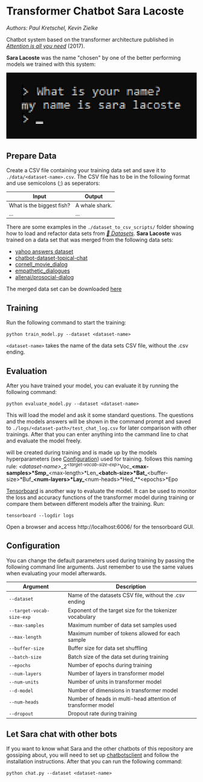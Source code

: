 # Transformer Chatbot Sara Lacoste

_Authors: Paul Kretschel, Kevin Zielke_

Chatbot system based on the transformer architecture published in [_Attention is all you need_](https://arxiv.org/abs/1706.03762) (2017).

**Sara Lacoste** was the name "chosen" by one of the better performing models we trained with this system:

![Birth of Sara Lacoste](https://github.com/ZDDduesseldorf/chatting-chatbots/blob/optimus_fine/chatbots/transformer_chatbot/docs/birth-of-sara-lacoste.png)

## Prepare Data

Create a CSV file containing your training data set and save it to `./data/<dataset-name>.csv`. The CSV file has to be in the following format and use semicolons (;) as seperators:

| Input | Output |
| - | - |
| What is the biggest fish? | A whale shark. |
| ... | ... |

There are some examples in the `./dataset_to_csv_scripts/` folder showing how to load and refactor data sets from [_🤗 Datasets_](https://huggingface.co/docs/datasets/index).
**Sara Lacoste** was trained on a data set that was merged from the following data sets:
- [yahoo answers dataset](https://www.kaggle.com/datasets/jarupula/yahoo-answers-dataset)
- [chatbot-dataset-topical-chat](https://www.kaggle.com/datasets/arnavsharmaas/chatbot-dataset-topical-chat)
- [cornell_movie_dialog](https://huggingface.co/datasets/cornell_movie_dialog)
- [empathetic_dialogues](https://huggingface.co/datasets/empathetic_dialogues)
- [allenai/prosocial-dialog](https://huggingface.co/datasets/allenai/prosocial-dialog)

The merged data set can be downloaded [here](https://fhd.sharepoint.com/:u:/r/teams/Chatbotsdiesmartsind/Freigegebene%20Dokumente/General/Datensaetze/merged.csv.zip?csf=1&web=1&e=jTSgxU)

## Training

Run the following command to start the training:

```
python train_model.py --dataset <dataset-name>
```

``<dataset-name>`` takes the name of the data sets CSV file, without the .csv ending.

## Evaluation

After you have trained your model, you can evaluate it by running the following command:

```
python evaluate_model.py --dataset <dataset-name>
```

This will load the model and ask it some standard questions. The questions and the models answers will be shown in the command prompt and saved to `./logs/<dataset-path>/test_chat_log.csv` for later comparison with other trainings. After that you can enter anything into the cammand line to chat and evaluate the model freely.

<dataset-path> will be created during training and is made up by the models hyperparameters (see [Configuration](#configuration)) used for training.
<dataset-path> follows this naming rule: *\<dataset-name\>*\_2<sup>*\<target-vocab-size-exp\>*</sup>Voc\_**\<max-samples\>*Smp\_**\<max-length\>*Len\_**\<batch-size\>*Bat\_**\<buffer-size\>*Buf\_**\<num-layers\>*Lay\_**\<num-heads\>*Hed\_**\<epochs\>*Epo

[Tensorboard](https://www.tensorflow.org/tensorboard) is another way to evaluate the model. It can be used to monitor the loss and accuracy functions of the transformer model during training or compare them between different models after the training. Run:

```
tensorboard --logdir logs
```

Open a browser and access http://localhost:6006/ for the tensorboard GUI.

## Configuration

You can change the default parameters used during training by passing the following command line arguments. Just remember to use the same values when evaluating your model afterwards.

| Argument | Description |
| - | - |
| `--dataset` | Name of the datasets CSV file, without the .csv ending |
| `--target-vocab-size-exp` | Exponent of the target size for the tokenizer vocabulary |
| `--max-samples` | Maximum number of data set samples used |
| `--max-length` | Maximum number of tokens allowed for each sample |
| `--buffer-size` | Buffer size for data set shuffling |
| `--batch-size` | Batch size of the data set during training |
| `--epochs` | Number of epochs during training |
| `--num-layers` | Number of layers in transformer model |
| `--num-units` | Number of units in transformer model |
| `--d-model` | Number of dimensions in transformer model |
| `--num-heads` | Number of heads in multi-head attention of transformer model |
| `--dropout` | Dropout rate during training |

## Let Sara chat with other bots

If you want to know what Sara and the other chatbots of this repository are gossiping about, you will need to set up [chatbotsclient](https://github.com/Robstei/chatbotsclient) and follow the installation instructions. After that you can run the following command:

```
python chat.py --dataset <dataset-name>
```